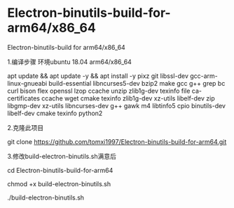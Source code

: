 # Electron-binutils-build-for-arm64/x86_64
Electron-binutils-build for arm64/x86_64

1.编译步骤
环境ubuntu 18.04 arm64/x86_64

apt update && apt update -y && apt install -y pixz git libssl-dev gcc-arm-linux-gnueabi build-essential libncurses5-dev bzip2 make gcc g++ grep bc curl bison flex openssl lzop ccache unzip zlib1g-dev texinfo file ca-certificates ccache wget cmake texinfo zlib1g-dev xz-utils libelf-dev zip libgmp-dev xz-utils libncurses-dev g++ gawk m4 libtinfo5 cpio binutils-dev libelf-dev cmake texinfo python2

2.克隆此项目

git clone https://github.com/tomxi1997/Electron-binutils-build-for-arm64.git

3.修改build-electron-binutils.sh满意后

cd Electron-binutils-build-for-arm64

chmod +x build-electron-binutils.sh

./build-electron-binutils.sh

